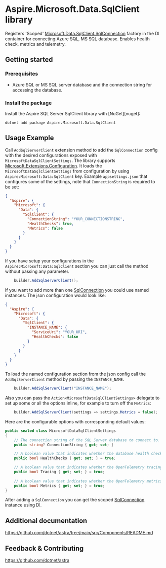 # Aspire.Microsoft.Data.SqlClient library

Registers 'Scoped' [Microsoft.Data.SqlClient.SqlConnection](https://learn.microsoft.com/dotnet/api/microsoft.data.sqlclient.sqlconnection) factory in the DI container for connecting Azure SQL, MS SQL database. Enables health check, metrics and telemetry.

## Getting started

### Prerequisites

- Azure SQL or MS SQL server database and the connection string for accessing the database.

### Install the package

Install the Aspire SQL Server SqlClient library with [NuGet][nuget]:

```dotnetcli
dotnet add package Aspire.Microsoft.Data.SqlClient
```

## Usage Example

 Call `AddSqlServerClient` extension method to add the `SqlConnection` config with the desired configurations exposed with `MicrosoftDataSqlClientSettings`. The library supports [Microsoft.Extensions.Configuration](https://learn.microsoft.com/dotnet/api/microsoft.extensions.configuration). It loads the `MicrosoftDataSqlClientSettings` from configuration by using `Aspire:Microsoft:Data:SqlClient` key. Example `appsettings.json` that configures some of the settings, note that `ConnectionString` is required to be set:

```json
{
  "Aspire": {
    "Microsoft": {
      "Data": {
        "SqlClient": {
          "ConnectionString": "YOUR_CONNECTIONSTRING",
          "HealthChecks": true,
          "Metrics": false
        }
      }
    }
  }
}
```

If you have setup your configurations in the `Aspire:Microsoft:Data:SqlClient` section you can just call the method without passing any parameter.

```cs
    builder.AddSqlServerClient();
```

If you want to add more than one [SqlConnection](https://learn.microsoft.com/dotnet/api/azure.storage.queues.queueserviceclient) you could use named instances. The json configuration would look like: 

```json
{
  "Aspire": {
    "Microsoft": {
      "Data": {
        "SqlClient": {
          "INSTANCE_NAME": {
            "ServiceUri": "YOUR_URI",
            "HealthChecks": false
          }
        }
      }
    }
  }
}
```

To load the named configuration section from the json config call the `AddSqlServerClient` method by passing the `INSTANCE_NAME`.

```cs
    builder.AddSqlServerClient("INSTANCE_NAME");
```

Also you can pass the `Action<MicrosoftDataSqlClientSettings>` delegate to set up some or all the options inline, for example to turn off the `Metrics`:

```cs
    builder.AddSqlServerClient(settings => settings.Metrics = false);
```

Here are the configurable options with corresponding default values:

```cs
public sealed class MicrosoftDataSqlClientSettings
{
    // The connection string of the SQL Server database to connect to.
    public string? ConnectionString { get; set; }

    // A boolean value that indicates whether the database health check is enabled or not.
    public bool HealthChecks { get; set; } = true;

    // A boolean value that indicates whether the OpenTelemetry tracing is enabled or not.
    public bool Tracing { get; set; } = true;
	
    // A boolean value that indicates whether the OpenTelemetry metrics are enabled or not.
    public bool Metrics { get; set; } = true;
}
```

After adding a `SqlConnection` you can get the scoped [SqlConnection](https://learn.microsoft.com/dotnet/api/microsoft.data.sqlclient.sqlconnection) instance using DI.

## Additional documentation

https://github.com/dotnet/astra/tree/main/src/Components/README.md

## Feedback & Contributing

https://github.com/dotnet/astra
